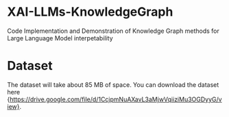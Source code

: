 # XAI-LLMs-KnowledgeGraph
Code Implementation and Demonstration of Knowledge Graph methods for Large Language Model interpetability

# Dataset
The dataset will take about 85 MB of space. You can download the dataset here {https://drive.google.com/file/d/1CcjpmNuAXavL3aMjwVqiiziMu3OGDyyG/view}.
